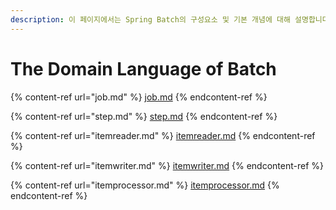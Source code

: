 ```yaml
---
description: 이 페이지에서는 Spring Batch의 구성요소 및 기본 개념에 대해 설명합니다.
---
```


# The Domain Language of Batch

{% content-ref url="job.md" %}
[job.md](job.md)
{% endcontent-ref %}

{% content-ref url="step.md" %}
[step.md](step.md)
{% endcontent-ref %}

{% content-ref url="itemreader.md" %}
[itemreader.md](itemreader.md)
{% endcontent-ref %}

{% content-ref url="itemwriter.md" %}
[itemwriter.md](itemwriter.md)
{% endcontent-ref %}

{% content-ref url="itemprocessor.md" %}
[itemprocessor.md](itemprocessor.md)
{% endcontent-ref %}
